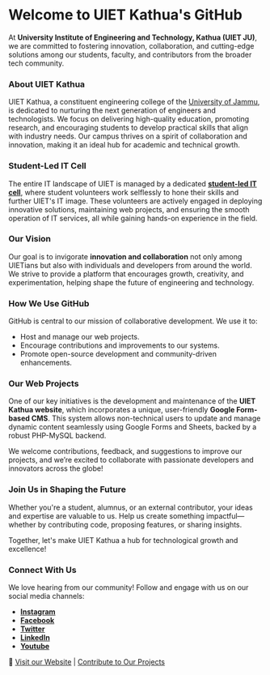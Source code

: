 # Welcome to UIET Kathua's GitHub

At **University Institute of Engineering and Technology, Kathua (UIET JU)**, we are committed to fostering innovation, collaboration, and cutting-edge solutions among our students, faculty, and contributors from the broader tech community.

### About UIET Kathua
UIET Kathua, a constituent engineering college of the [University of Jammu](https://jammuuniversity.ac.in), is dedicated to nurturing the next generation of engineers and technologists. We focus on delivering high-quality education, promoting research, and encouraging students to develop practical skills that align with industry needs. Our campus thrives on a spirit of collaboration and innovation, making it an ideal hub for academic and technical growth.

### Student-Led IT Cell
The entire IT landscape of UIET is managed by a dedicated **[student-led IT cell](https://itcell.uietju@gmail.com)**, where student volunteers work selflessly to hone their skills and further UIET's IT image. These volunteers are actively engaged in deploying innovative solutions, maintaining web projects, and ensuring the smooth operation of IT services, all while gaining hands-on experience in the field.

### Our Vision
Our goal is to invigorate **innovation and collaboration** not only among UIETians but also with individuals and developers from around the world. We strive to provide a platform that encourages growth, creativity, and experimentation, helping shape the future of engineering and technology.

### How We Use GitHub
GitHub is central to our mission of collaborative development. We use it to:
- Host and manage our web projects.
- Encourage contributions and improvements to our systems.
- Promote open-source development and community-driven enhancements.

### Our Web Projects
One of our key initiatives is the development and maintenance of the **UIET Kathua website**, which incorporates a unique, user-friendly **Google Form-based CMS**. This system allows non-technical users to update and manage dynamic content seamlessly using Google Forms and Sheets, backed by a robust PHP-MySQL backend.

We welcome contributions, feedback, and suggestions to improve our projects, and we’re excited to collaborate with passionate developers and innovators across the globe!

### Join Us in Shaping the Future
Whether you're a student, alumnus, or an external contributor, your ideas and expertise are valuable to us. Help us create something impactful—whether by contributing code, proposing features, or sharing insights.

Together, let's make UIET Kathua a hub for technological growth and excellence!

### Connect With Us
We love hearing from our community! Follow and engage with us on our social media channels:
- **[Instagram](https://instagram.com/uietkathua)**
- **[Facebook](https://www.facebook.com/UIETKATHUACAMPUS/)**
- **[Twitter](https://twitter.com/uietkathua)**
- **[LinkedIn](https://www.linkedin.com/company/uiet-kathua/)**
- **[Youtube](https://www.youtube.com/@uietkathua/featured)**

🔗 [Visit our Website](https://www.uiet.kathuacampus.in) | [Contribute to Our Projects](https://github.com/UIETJU)
